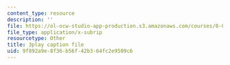 ```yaml
---
content_type: resource
description: ''
file: https://ol-ocw-studio-app-production.s3.amazonaws.com/courses/8-03sc-physics-iii-vibrations-and-waves-fall-2016/9f892a9e8f36b56f42b364fc2e9509c6_RhIh1zw0-BM.srt
file_type: application/x-subrip
resourcetype: Other
title: 3play caption file
uid: 9f892a9e-8f36-b56f-42b3-64fc2e9509c6
---
```


